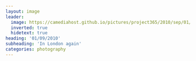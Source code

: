 ```yaml
---
layout: image
leader:
  image: https://camediahost.github.io/pictures/project365/2010/sep/01/010910.jpg
  inverted: true
  hidetext: true
heading: '01/09/2010'
subheading: 'In London again'
categories: photography
---
```

